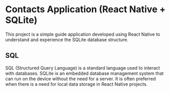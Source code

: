 # Contacts Application (React Native + SQLite)

This project is a simple guide application developed using React Native to understand and experience the SQLite database structure.

## SQL

SQL (Structured Query Language) is a standard language used to interact with databases. SQLite is an embedded database management system that can run on the device without the need for a server. It is often preferred when there is a need for local data storage in React Native projects.
